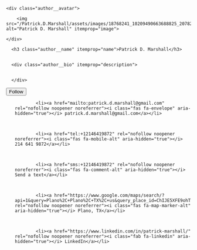 <div itemscope itemtype="https://schema.org/Person">

  
    <div class="author__avatar">
      
        <img src="/Patrick.D.Marshall/assets/images/18768241_10209490663688825_2078276080441293945_o.jpg" alt="Patrick D. Marshall" itemprop="image">
      
    </div>
  

  <div class="author__content">
    
      <h3 class="author__name" itemprop="name">Patrick D. Marshall</h3>
    
    
      <div class="author__bio" itemprop="description">
        

      </div>
    
  </div>

  <div class="author__urls-wrapper">
    <button class="btn btn--inverse">Follow</button>
    <ul class="author__urls social-icons">
      

      
        
          
            <li><a href="mailto:patrick.d.marshall@gmail.com" rel="nofollow noopener noreferrer"><i class="fas fa-envelope" aria-hidden="true"></i> patrick.d.marshall@gmail.com</a></li>
          
        
          
            <li><a href="tel:+12146419872" rel="nofollow noopener noreferrer"><i class="fas fa-mobile-alt" aria-hidden="true"></i> 214 641 9872</a></li>
          
        
          
            <li><a href="sms:+12146419872" rel="nofollow noopener noreferrer"><i class="fas fa-comment-alt" aria-hidden="true"></i> Send a text</a></li>
          
        
          
            <li><a href="https://www.google.com/maps/search/?api=1&query=Plano%2C+Plano%2C+TX%2C+us&query_place_id=ChIJE5XFE9ohTIYRK2DNiWQDqmI" rel="nofollow noopener noreferrer"><i class="fas fa-map-marker-alt" aria-hidden="true"></i> Plano, TX</a></li>
          
        
          
            <li><a href="https://www.linkedin.com/in/patrick-marshall/" rel="nofollow noopener noreferrer"><i class="fab fa-linkedin" aria-hidden="true"></i> LinkedIn</a></li>
          
